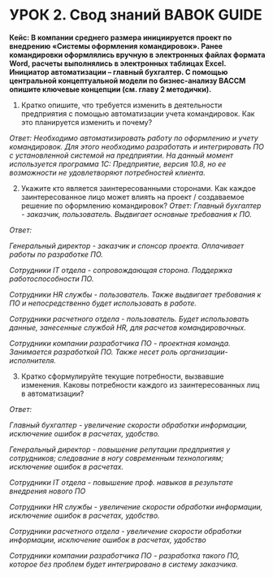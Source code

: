 # УРОК 2. Свод знаний BABOK GUIDE
**Кейс: В компании среднего размера инициируется проект по внедрению «Системы оформления командировок». Ранее командировки оформлялись вручную в электронных файлах формата Word, расчеты выполнялись в электронных таблицах Excel. Инициатор автоматизации – главный бухгалтер. 
С помощью центральной концептуальной модели по бизнес-анализу BACCM опишите ключевые концепции (см. главу 2 методички).**

1. Кратко опишите, что требуется изменить в деятельности предприятия с помощью автоматизации учета командировок. Как это планируется изменить и почему?

 *Ответ: Необходимо автоматизировать работу по оформлению и учету командировок. Для этого необходимо разработать и интегрировать ПО с установленной системой на предприятии. На данный момент используется программа 1С: Предприятие, версия 10.8, но ее возможности не удовлетворяют потребностей клиента.*

2. Укажите кто является заинтересованными сторонами. Как каждое заинтересованное лицо может влиять на проект / создаваемое решение по оформлению командировок?
*Ответ: Главный бухгалтер - заказчик, пользователь. Выдвигает основные требования к ПО.*

*Ответ:*

*Генеральный директор - заказчик и спонсор проекта. Оплачивает работы по разработке ПО.*

*Сотрудники IT отдела - сопровождающая сторона. Поддержка работоспособности ПО.*

*Сотрудники HR службы - пользователь. Также выдвигает требования к ПО и непосредственно будет использовать в работе.*

*Сотрудники расчетного отдела - пользователь. Будет использовать данные, занесенные службой HR, для расчетов командировочных.* 

*Сотрудники компании разработчика ПО - проектная команда. Занимается разработкой ПО. Также несет роль организации-исполнителя.* 

3. Кратко сформулируйте текущие потребности, вызвавшие изменения. Каковы потребности каждого из заинтересованных лиц в автоматизации?
   
*Ответ:*
   
*Главный бухгалтер - увеличение скорости обработки информации, исключение ошибок в расчетах, удобство.*

*Генеральный директор - повышение репутации предприятия у сотрудников; следование в ногу современным технологиям; исключение ошибок в расчетах.*

*Сотрудники IT отдела - повышение проф. навыков в результате внедрения нового ПО*

*Сотрудники HR службы - увеличение скорости обработки информации, исключение ошибок в расчетах, удобство.*

*Сотрудники расчетного отдела - увеличение скорости обработки информации, исключение ошибок в расчетах, удобство*

*Сотрудники компании разработчика ПО - разработка такого ПО, которое без проблем будет интегрировано в систему заказчика.*

